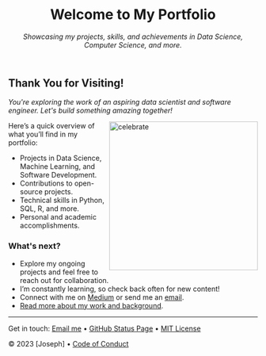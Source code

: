 <header>

<!--
  <<< Author notes: Portfolio header >>>
  Include a 1280×640 image of your work or personal branding, a concise title, and a brief introduction of your skills and experience.
  In your repository settings: enable GitHub Pages, choose a suitable theme, and auto delete head branches.
  Add your open source license (MIT license is commonly used).
-->

# Welcome to My Portfolio

_Showcasing my projects, skills, and achievements in Data Science, Computer Science, and more._

</header>

<!--
  <<< Author notes: Portfolio completion >>>
  Thank visitors for exploring your portfolio, share some highlights, and provide next steps for collaboration or contact.
-->

## Thank You for Visiting!

_You're exploring the work of an aspiring data scientist and software engineer. Let's build something amazing together!_

<img src="https://octodex.github.com/images/constructocat2.jpg" alt="celebrate" width="300" align="right">

Here’s a quick overview of what you’ll find in my portfolio:

- Projects in Data Science, Machine Learning, and Software Development.
- Contributions to open-source projects.
- Technical skills in Python, SQL, R, and more.
- Personal and academic accomplishments.

### What's next?

- Explore my ongoing projects and feel free to reach out for collaboration.
- I’m constantly learning, so check back often for new content!
- Connect with me on [Medium](https://medium.com/@pookiespipeline) or send me an [email](mailto:geminiuser88@gmail.com).
- [Read more about my work and background]().

<footer>

<!--
  <<< Author notes: Footer >>>
  Provide links to relevant resources, your contact info, and social media profiles.
-->

---

Get in touch: [Email me](mailto:geminiuser88@gmail.com) &bull; [GitHub Status Page](https://www.githubstatus.com/) &bull; [MIT License](https://gh.io/mit)

&copy; 2023 [Joseph] &bull; [Code of Conduct](https://www.contributor-covenant.org/version/2/1/code_of_conduct/code_of_conduct.md)

</footer>
